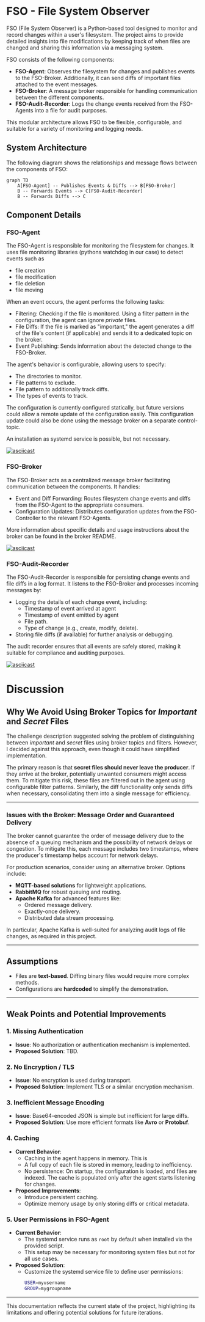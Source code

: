 # FSO - File System Observer

FSO (File System Observer) is a Python-based tool designed to monitor and record changes within a user's filesystem. The project aims to provide detailed insights into file modifications by keeping track of when files are changed and sharing this information via a messaging system.

FSO consists of the following components:
- **FSO-Agent**: Observes the filesystem for changes and publishes events to the FSO-Broker. Additionally, it can send diffs of important files attached to the event messages.
- **FSO-Broker**: A message broker responsible for handling communication between the different components.
- **FSO-Audit-Recorder**: Logs the change events received from the FSO-Agents into a file for audit purposes.

This modular architecture allows FSO to be flexible, configurable, and suitable for a variety of monitoring and logging needs.

## System Architecture

The following diagram shows the relationships and message flows between the components of FSO:

```mermaid
graph TD
    A[FSO-Agent] -- Publishes Events & Diffs --> B[FSO-Broker]
    B -- Forwards Events --> C[FSO-Audit-Recorder]
    B -- Forwards Diffs --> C
```


## Component Details

### FSO-Agent

The FSO-Agent is responsible for monitoring the filesystem for changes. It uses file monitoring libraries (pythons watchdog in our case) to detect events such as

- file creation
- file modification
- file deletion
- file moving

When an event occurs, the agent performs the following tasks:

- Filtering: Checking if the file is monitored. Using a filter pattern in the configuration, the agent can ignore _private_ files.
- File Diffs: If the file is marked as "important," the agent generates a diff of the file's content (if applicable) and sends it to a dedicated topic on the broker.
- Event Publishing: Sends information about the detected change to the FSO-Broker.

The agent's behavior is configurable, allowing users to specify:

- The directories to monitor.
- File patterns to exclude.
- File pattern to additionally track diffs.
- The types of events to track.

The configuration is currently configured statically, but future versions could allow a remote update of the configuration easily. This configuration update could also be done using the message broker on a separate control-topic.

An installation as systemd service is possible, but not necessary.

[![asciicast](https://asciinema.org/a/rmFQhvb6gpxfAX6ru3pSVnHKW.svg)](https://asciinema.org/a/rmFQhvb6gpxfAX6ru3pSVnHKW)

### FSO-Broker

The FSO-Broker acts as a centralized message broker facilitating communication between the components. It handles:

- Event and Diff Forwarding: Routes filesystem change events and diffs from the FSO-Agent to the appropriate consumers.
- Configuration Updates: Distributes configuration updates from the FSO-Controller to the relevant FSO-Agents.

More information about specific details and usage instructions about the broker can be found in the broker README.


[![asciicast](https://asciinema.org/a/35ENrRRgU9S8zkffnvYoYI5pp.svg)](https://asciinema.org/a/35ENrRRgU9S8zkffnvYoYI5pp)

### FSO-Audit-Recorder

The FSO-Audit-Recorder is responsible for persisting change events and file diffs in a log format. It listens to the FSO-Broker and processes incoming messages by:

- Logging the details of each change event, including:
    - Timestamp of event arrived at agent
    - Timestamp of event emitted by agent
    - File path.
    - Type of change (e.g., create, modify, delete).
- Storing file diffs (if available) for further analysis or debugging.

The audit recorder ensures that all events are safely stored, making it suitable for compliance and auditing purposes.

[![asciicast](https://asciinema.org/a/MvetaqIClgUjCkygowKkfDfPL.svg)](https://asciinema.org/a/MvetaqIClgUjCkygowKkfDfPL)



# Discussion

## Why We Avoid Using Broker Topics for _Important_ and _Secret_ Files

The challenge description suggested solving the problem of distinguishing between _important_ and _secret_ files using broker topics and filters. However, I decided against this approach, even though it could have simplified implementation.

The primary reason is that **secret files should never leave the producer**. If they arrive at the broker, potentially unwanted consumers might access them. To mitigate this risk, these files are filtered out in the agent using configurable filter patterns. Similarly, the diff functionality only sends diffs when necessary, consolidating them into a single message for efficiency.

---

### Issues with the Broker: Message Order and Guaranteed Delivery

The broker cannot guarantee the order of message delivery due to the absence of a queuing mechanism and the possibility of network delays or congestion. To mitigate this, each message includes two timestamps, where the producer's timestamp helps account for network delays.

For production scenarios, consider using an alternative broker. Options include:

- **MQTT-based solutions** for lightweight applications.
- **RabbitMQ** for robust queuing and routing.
- **Apache Kafka** for advanced features like:
  - Ordered message delivery.
  - Exactly-once delivery.
  - Distributed data stream processing.

In particular, Apache Kafka is well-suited for analyzing audit logs of file changes, as required in this project.

---

## Assumptions

- Files are **text-based**. Diffing binary files would require more complex methods.
- Configurations are **hardcoded** to simplify the demonstration.

---

## Weak Points and Potential Improvements

### 1. **Missing Authentication**
   - **Issue**: No authorization or authentication mechanism is implemented.
   - **Proposed Solution**: TBD.

### 2. **No Encryption / TLS**
   - **Issue**: No encryption is used during transport.
   - **Proposed Solution**: Implement TLS or a similar encryption mechanism.

### 3. **Inefficient Message Encoding**
   - **Issue**: Base64-encoded JSON is simple but inefficient for large diffs.
   - **Proposed Solution**: Use more efficient formats like **Avro** or **Protobuf**.

### 4. **Caching**
   - **Current Behavior**:
     - Caching in the agent happens in memory. This is
     - A full copy of each file is stored in memory, leading to inefficiency.
     - No persistence: On startup, the configuration is loaded, and files are indexed. The cache is populated only after the agent starts listening for changes.
   - **Proposed Improvements**:
     - Introduce persistent caching.
     - Optimize memory usage by only storing diffs or critical metadata.

### 5. **User Permissions in FSO-Agent**
   - **Current Behavior**:
     - The systemd service runs as `root` by default when installed via the provided script.
     - This setup may be necessary for monitoring system files but not for all use cases.
   - **Proposed Solution**:
     - Customize the systemd service file to define user permissions:
       ```bash
       USER=myusername
       GROUP=mygroupname
       ```

---

This documentation reflects the current state of the project, highlighting its limitations and offering potential solutions for future iterations.
